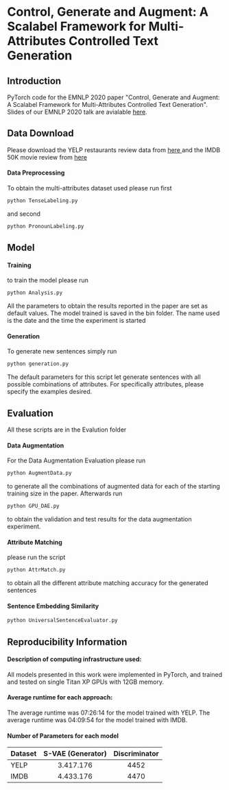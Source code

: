 # Control, Generate and Augment: A Scalabel Framework for Multi-Attributes Controlled Text Generation
## Introduction
PyTorch code for the EMNLP 2020 paper "Control, Generate and Augment: A Scalabel Framework for Multi-Attributes Controlled Text Generation". Slides of our EMNLP 2020 talk are avialable [here](). 



## Data Download

Please download the YELP restaurants review data from [here ](https://github.com/shentianxiao/language-style-transfer (edited)) and the IMDB 50K movie review from [here](https://www.kaggle.com/lakshmi25npathi/imdb-dataset-of-50k-movie-reviews)
#### Data Preprocessing

To obtain the multi-attributes dataset used please run first

```bash
python TenseLabeling.py
```

and second

```bash
python PronounLabeling.py
```

## Model

#### Training

to train the model please run 

```bash
python Analysis.py
```

All the parameters to obtain the results reported in the paper are set as default values.
The model trained is saved in the bin folder. The name used is the date and the time the experiment is started

#### Generation

To generate new sentences simply run 

```bash
python generation.py
```

The default parameters for this script let generate sentences with all possible combinations of attributes. For specifically attributes, please specify the examples desired.

## Evaluation

All these scripts are in the Evalution folder

#### Data Augmentation 

For the Data Augmentation Evaluation please run 
```bash
python AugmentData.py
```
to generate all the combinations of augmented data for each of the starting training size in the paper. Afterwards run 
```bash
python GPU_DAE.py
```
to obtain the validation and test results for the data augmentation experiment.

#### Attribute Matching

please run the script
```bash
python AttrMatch.py
```
to obtain all the different attribute matching accuracy for the generated sentences

#### Sentence Embedding Similarity

```bash
python UniversalSentenceEvaluator.py
```

## Reproducibility Information

#### Description of computing infrastructure used: 
All models presented in this work were implemented in PyTorch, and trained and tested on single Titan XP GPUs with 12GB memory.
#### Average runtime for each approach: 
The average runtime was 07:26:14 for the model trained with YELP.  The average runtime was 04:09:54 for the model trained with IMDB. 

#### Number of Parameters for each model



| Dataset | S-VAE (Generator) | Discriminator |
|---------|:-----------------:|:-------------:|
| YELP    |     3.417.176     |      4452     |
| IMDB    |     4.433.176     |      4470     |



